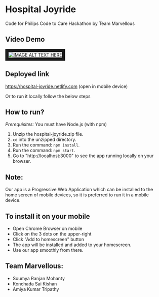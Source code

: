 # Hospital Joyride

Code for Philips Code to Care Hackathon by Team Marvellous

## Video Demo
<a href="https://drive.google.com/open?id=1K09sYSUGCrM-w-jZa9pacF6uJYSGbDiY
" target="_blank"><img src="https://i.postimg.cc/L8hCJJWZ/image.png" 
alt="IMAGE ALT TEXT HERE"  border="10" /></a>

## Deployed link

https://hospital-joyride.netlify.com
(open in mobile device)

Or to run it locally follow the below steps

## How to run?

_Prerequisites:_ You must have Node.js (with npm)

1. Unzip the hospital-joyride.zip file.
2. `cd` into the unzipped directory.
3. Run the command: `npm install`.
4. Run the command: `npm start`.
5. Go to "http://localhost:3000" to see the app running locally on your browser.

## Note:

Our app is a Progressive Web Application which can be installed to the home screen of mobile devices, so it is preferred to run it in a mobile device.

## To install it on your mobile

- Open Chrome Browser on mobile
- Click on the 3 dots on the upper-right
- Click "Add to homescreen" button
- The app will be installed and added to your homescreen.
- Use our app smoothly from there.

## Team Marvellous:

- Soumya Ranjan Mohanty
- Konchada Sai Kishan
- Amiya Kumar Tripathy
